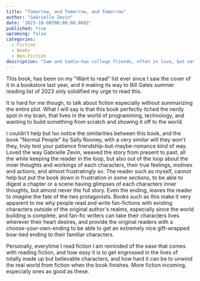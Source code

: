 ```yaml
---
title: "Tomorrow, and Tomorrow, and Tomorrow"
author: "Gabrielle Zevin"
date: '2023-10-08T00:00:00.000Z'
published: true
upcoming: false
categories:
  - Fiction
  - Books
  - Non-Fiction
description: "Sam and Sadie—two college friends, often in love, but never lovers—become creative partners in a dazzling and intricately imagined world of video game design, where success brings them fame, joy, tragedy, duplicity, and, ultimately, a kind of immortality. It is a love story, but not one you have read before. On a bitter-cold day, in the December of his junior year at Harvard, Sam Masur exits a subway car and sees, amid the hordes of people waiting on the platform, Sadie Green. He calls her name. For a moment, she pretends she hasn’t heard him, but then, she turns, and a game begins: a legendary collaboration that will launch them to stardom. These friends, intimates since childhood, borrow money, beg favors, and, before even graduating college, they have created their first blockbuster, Ichigo. Overnight, the world is theirs. Not even twenty-five years old, Sam and Sadie are brilliant, successful, and rich, but these qualities won’t protect them from their own creative ambitions or the betrayals of their hearts. Spanning thirty years, from Cambridge, Massachusetts, to Venice Beach, California, and lands in between and far beyond, Gabrielle Zevin’s Tomorrow, and Tomorrow, and Tomorrow examines the multifarious nature of identity, disability, failure, the redemptive possibilities in play, and above all, our need to connect: to be loved and to love."
---
```

This book, has been on my "Want to read" list ever since I saw the cover of it in a bookstore last year, and it making its way to Bill Gates summer reading list of 2023 only solidified my urge to read this.

It is hard for me though, to talk about fiction especially without summarizing the entire plot. What I will say is that this book perfectly itched the nerdy spot in my brain, that lives in the world of programming, technology, and wanting to build something from scratch and showing it off to the world. 

I couldn't help but lso notice the similarities between this book, and the book "Normal People" by Sally Rooney, with a very similar will they won't they, truly test your patience friendship-but-maybe-romance kind of way. Loved the way Gabrielle Zevin, weaved the story from present to past, all the while keeping the reader in the loop, but also out of the loop about the inner thoughts and workings of each characters, their true feelings, motives and actions, and almost frustratingly so. The reader such as myself, cannot help but put the book down in frustration in some sections, to be able to digest a chapter or a scene having glimpses of each characters inner thoughts, but almost never the full story. Even the ending, leaves the reader to imagine the fate of the two protagonists. Books such as this make it very apparent to me why people read and write fan-fictions with existing characters outside of the original author's realms, especially since the world building is complete, and fan-fic writers can take their characters lives wherever their heart desires, and provide the original readers with a choose-your-own-ending to be able to get an extremely nice gift-wrapped bow-tied ending to their familiar characters.

Personally, everytime I read fiction I am reminded of the ease that comes with reading fiction, and how easy it is to get engrossed in the lives of totally made up but believable characters, and how hard it can be to unwind the real world from fiction when the book finishes. More fiction incoming, especially ones as good as these.